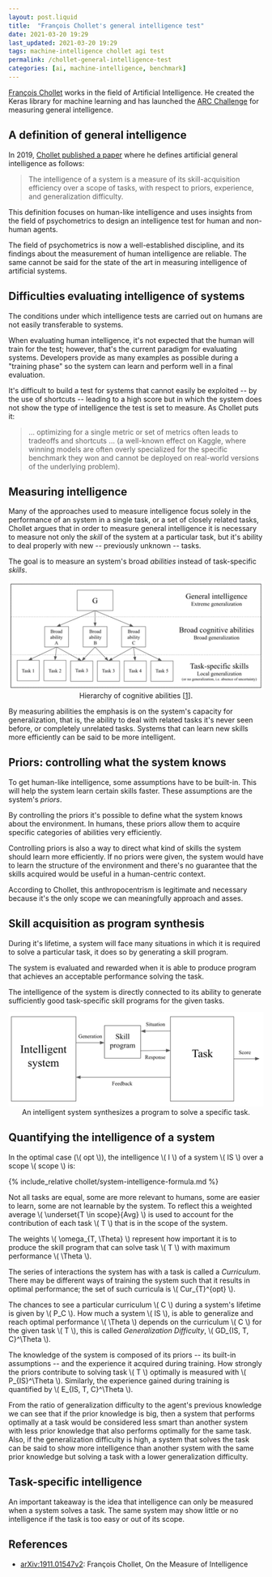 ```yaml
---
layout: post.liquid
title:  "François Chollet's general intelligence test"
date: 2021-03-20 19:29
last_updated: 2021-03-20 19:29
tags: machine-intelligence chollet agi test
permalink: /chollet-general-intelligence-test
categories: [ai, machine-intelligence, benchmark]
---
```

[François Chollet](#references) works in the field of Artificial Intelligence.
He created the Keras library for machine learning and has
launched the [ARC Challenge](#references) for measuring general intelligence.

## A definition of general intelligence

In 2019, [Chollet published a paper](#references) where he defines artificial general
intelligence as follows:

> The intelligence of a system is a measure of its skill-acquisition efficiency
> over a scope of tasks, with respect to priors, experience, and generalization difficulty.

This definition focuses on human-like intelligence and uses insights from the field of
psychometrics to design an intelligence test for human and non-human agents.

The field of psychometrics is now a well-established discipline,
and its findings about the measurement of human intelligence are reliable. The
same cannot be said for the state of the art in measuring intelligence of artificial
systems.

## Difficulties evaluating intelligence of systems

The conditions under which intelligence tests are
carried out on humans are not easily transferable to systems.

When evaluating human intelligence, it's not expected that the human will train for the
test; however, that's the current paradigm for evaluating systems. Developers
provide as many examples as possible during a "training phase" so the system can learn and
perform well in a final evaluation.

It's difficult to build a test for systems that cannot easily be exploited --
by the use of shortcuts -- leading to a high score but in which the system does not
show the type of intelligence the test is set to measure. As Chollet puts it:

> ... optimizing for a single metric or set of metrics often leads to tradeoffs and
> shortcuts ... (a well-known effect on Kaggle, where winning models are often overly
> specialized for the specific benchmark they won and cannot be deployed on real-world
> versions of the underlying problem).

## Measuring intelligence

Many of the approaches used to measure intelligence focus solely in the performance of
an system in a single task, or a set of closely  related tasks, Chollet argues that in
order to measure general intelligence it is necessary to measure not only the _skill_
of the system at a particular task, but it's ability to deal properly with new --
previously unknown -- tasks.

The goal is to measure an system's broad _abilities_ instead of task-specific _skills_.

<div style="text-align: center">
    <img src="/assets/images/hierarchy-cognitive-abilities.png">
    <figcaption>
        Hierarchy of cognitive abilities [<a href="#bib:chollet-1">1</a>].
    </figcaption>
</div>

By measuring abilities the emphasis is on the system's capacity for generalization,
that is, the ability to deal with related tasks it's never seen before, or completely
unrelated tasks. Systems that can learn new skills more efficiently can be said to be
more intelligent.

## Priors: controlling what the system knows

To get human-like intelligence, some assumptions have to be built-in. This will help
the system learn certain skills faster. These assumptions are the system's _priors_.

By controlling the priors it's possible to define what the system knows about the
environment. In humans, these priors allow them to acquire specific categories of
abilities very efficiently.

Controlling priors is also a way to direct what kind of skills the system should learn
more efficiently. If no priors were given, the system would have to learn the
structure of the environment and there's no guarantee that the skills acquired would be
useful in a human-centric context.

According to Chollet, this anthropocentrism is legitimate and necessary because it's
the only scope we can meaningfully approach and asses.

## Skill acquisition as program synthesis

During it's lifetime, a system will face many situations in which it is required to
solve a particular task, it does so by generating a skill program.

The system is evaluated and rewarded when it is able to produce program that
achieves an acceptable performance solving the task.

The intelligence of the system is directly connected to its ability to generate
sufficiently good task-specific skill programs for the given tasks.

<div style="text-align: center">
    <img src="/assets/images/chollet-system-skill-task.png">
    <figcaption>
        An intelligent system synthesizes a program to solve a specific task.
    </figcaption>
</div>

## Quantifying the intelligence of a system

In the optimal case (\\( opt \\)), the intelligence \\( I \\) of a system \\( IS \\)
over a scope \\( scope \\) is:

{% include_relative chollet/system-intelligence-formula.md %}

Not all tasks are equal, some are more relevant to humans, some are easier to learn,
some are not learnable by the system.
To reflect this a weighted average \\( \underset{T \in scope}{Avg} \\) is used to account
for the contribution of each task \\( T \\) that is in the scope of the system.

The weights \\( \omega\_{T, \Theta} \\) represent how important it is to produce
the skill program that can solve task \\( T \\) with maximum performance \\( \Theta \\).

The series of interactions the system has with a task is called a _Curriculum_.
There may be different ways of training the system such that it results in
optimal performance; the set of such curricula is \\( Cur\_{T}^{opt} \\).

The chances to see a particular curriculum \\( C \\) during a system's lifetime is given
by \\( P_C \\). How much a system \\( IS \\), is able to generalize and reach optimal
performance \\( \Theta \\) depends on the curriculum \\( C \\) for the given
task \\( T \\), this is called _Generalization Difficulty_, \\( GD\_{IS, T, C}^\Theta \\).

The knowledge of the system is composed of its priors -- its built-in assumptions --
and the experience it acquired during training. How strongly the priors contribute
to solving task \\( T \\) optimally is measured with \\( P_\{IS}^\Theta \\).
Similarly, the experience gained during training is quantified by
\\( E\_{IS, T, C}^\Theta \\).

From the ratio of generalization difficulty to the agent's previous knowledge we can see
that if the prior knowledge is big, then a system that performs optimally
at a task would be considered less smart than another system with less prior knowledge
that also performs optimally for the same task. Also, if the generalization
difficulty is high, a system that solves the task can be said to show more intelligence
than another system with the same prior knowledge but solving a task with a lower
generalization difficulty.

## Task-specific intelligence

An important takeaway is the idea that intelligence can only be measured
when a system solves a task. The same system may show little or no intelligence if
the task is too easy or out of its scope.

## References

- <a name="bib:chollet-1">[arXiv:1911.01547v2](https://arxiv.org/abs/1911.01547v2)</a>:
François Chollet, On the Measure of Intelligence
